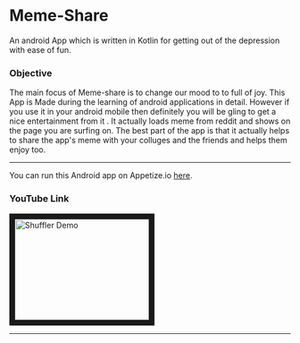 # Meme-Share
An android App which is written in Kotlin for getting out of the depression with ease of fun.

<h3>Objective</h3> 
The main focus of Meme-share is to change our mood to to full of joy. This App is Made during the learning of android applications in detail. However if you use it in your android mobile then definitely you will be gling to get a nice entertainment from it . It actually loads meme from reddit and shows on the page you are surfing on. The best part of the app is that it actually helps to share the app's meme with your colluges and the friends and helps them enjoy too.

***

You can run this Android app on Appetize.io <a href="https://appetize.io/app/06wpw6dgrdg02v042qxrcjt1y8?device=nexus5&scale=100&orientation=portrait&osVersion=7.1&deviceColor=black">here</a>.

<h3>YouTube Link</h3>
<a href="https://www.youtube.com/channel/UC4CwQWuy47lTFP8-RhtF8lw/playlists"><img src="http://img.youtube.com/vi/syQZ8loBql4/0.jpg" 
alt="Shuffler Demo" width="240" height="180" border="10" /></a>

***





